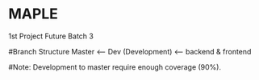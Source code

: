# MAPLE
1st Project Future Batch 3

#Branch Structure
Master <-- Dev (Development) <-- backend & frontend

#Note:
Development to master require enough coverage (90%).
